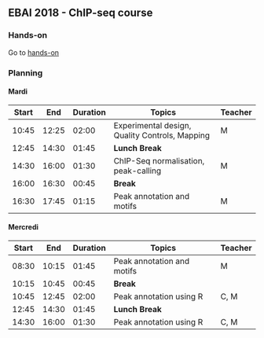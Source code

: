 ## EBAI 2018 - ChIP-seq course

### Hands-on
Go to [hands-on](/hands-on/hands-on.md)

### Planning

#### Mardi
| **Start** | **End** | **Duration** | **Topics** | **Teacher** |
| -------- | --------- | --------- | ----------- | ----------- |
| 10:45 | 12:25 | 02:00 | Experimental design, Quality Controls, Mapping | M |
| 12:45 | 14:30 | 01:45 | **Lunch Break** |  |
| 14:30 | 16:00 | 01:30 | ChIP-Seq normalisation, peak-calling | M |
| 16:00 | 16:30 | 00:45 | **Break** |  |
| 16:30 | 17:45 | 01:15 | Peak annotation and motifs | M |

#### Mercredi
| **Start** | **End** | **Duration** | **Topics** | **Teacher** |
| -------- | --------- | --------- | ----------- | ----------- |
| 08:30 | 10:15 | 01:45 | Peak annotation and motifs | M |
| 10:15 | 10:45 | 00:45 | **Break** |  |
| 10:45 | 12:45 | 02:00 | Peak annotation using R | C, M |
| 12:45 | 14:30 | 01:45 | **Lunch Break** |  |
| 14:30 | 16:00 | 01:30 | Peak annotation using R | C, M |

